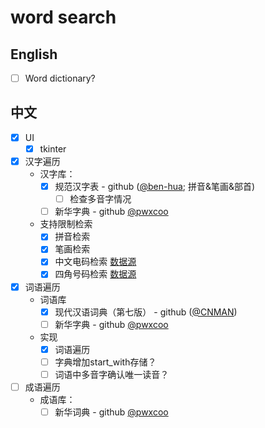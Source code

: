 # word search

## English

- [ ] Word dictionary?

## 中文

- [x] UI
  - [x] tkinter
- [x] 汉字遍历
  - 汉字库：
    - [x] 规范汉字表 - github ([@ben-hua](https://github.com/ben-hua/general_standard_chinese); 拼音&笔画&部首)
      - [ ] 检查多音字情况
    - [ ] 新华字典 - github [@pwxcoo](https://github.com/pwxcoo/chinese-xinhua)
  - 支持限制检索
    - [x] 拼音检索
    - [x] 笔画检索
    - [x] 中文电码检索 [数据源](https://www.swift.com/swift-resourse/9981/download)
    - [x] 四角号码检索 [数据源](https://mdx.mdict.org/%E6%8C%89%E8%AF%8D%E5%85%B8%E8%AF%AD%E7%A7%8D%E6%9D%A5%E5%88%86%E7%B1%BB/%E6%B1%89%E8%AF%AD/%E5%AD%97%E5%85%B8/%5B%E6%B1%89-%E6%B1%89%5D%20%E2%97%86%E5%9B%9B%E8%A7%92%E5%8F%B7%E7%A0%81%E6%A3%80%E5%AD%97%E7%B4%A2%E5%BC%95%E3%80%90%E9%82%B5%E5%9B%BD%E5%B0%A7%E5%8E%9F%E5%88%9B%E3%80%91%E3%80%90%E7%89%88%E6%9C%AC%E6%97%A5%E6%9C%9F20071021%E3%80%91/)
- [x] 词语遍历
  - 词语库
    - [x] 现代汉语词典（第七版） - github ([@CNMAN](https://github.com/CNMan/XDHYCD7th))
    - [ ] 新华字典 - github [@pwxcoo](https://github.com/pwxcoo/chinese-xinhua)
  - 实现
    - [x] 词语遍历
    - [ ] 字典增加start_with存储？
    - [ ] 词语中多音字确认唯一读音？
- [ ] 成语遍历
  - 成语库：
    - [ ] 新华词典 - github [@pwxcoo](https://github.com/pwxcoo/chinese-xinhua)
